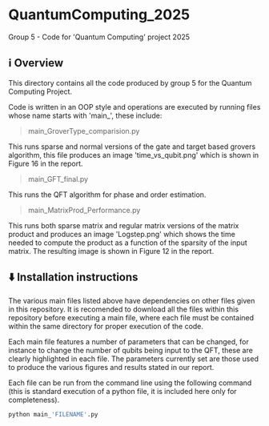# QuantumComputing_2025
Group 5 - Code for 'Quantum Computing' project 2025

## ℹ️ Overview

This directory contains all the code produced by group 5 for the Quantum Computing Project.

Code is written in an OOP style and operations are executed by running files whose name starts with 'main_', these include:
> main_GroverType_comparision.py

This runs sparse and normal versions of the gate and target based grovers algorithm, this file produces an image 'time_vs_qubit.png' which is shown in Figure 16 in the report.

> main_GFT_final.py

This runs the QFT algorithm for phase and order estimation. 

> main_MatrixProd_Performance.py

This runs both sparse matrix and regular matrix versions of the matrix product and produces an image 'Logstep.png' which shows the time needed to compute the product as a function of the sparsity of the input matrix. The resulting image is shown in Figure 12 in the report.


## ⬇️ Installation instructions

The various main files listed above have dependencies on other files given in this repository. It is recomended to download all the files within this repository before executing a main file, where each file must be contained within the same directory for proper execution of the code.

Each main file features a number of parameters that can be changed, for instance to change the number of qubits being input to the QFT, these are clearly highlighted in each file. The parameters currently set are those used to produce the various figures and results stated in our report.

Each file can be run from the command line using the following command (this is standard execution of a python file, it is included here only for completeness).
```bash
python main_'FILENAME'.py
```
